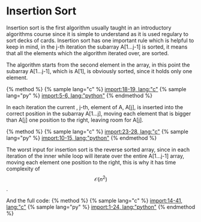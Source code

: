 # Insertion Sort
Insertion sort is the first algorithm usually taught in an introductory algorithms course since it is simple to understand as it is used regulary to sort decks of cards. Insertion sort has one important rule which is helpful to keep in mind, in the j-th iteration the subarray A[1...j-1] is sorted, it means that all the elements which the algorithm iterated over, are sorted.

The algorithm starts from the second element in the array, in this point the subarray A[1...j-1], which is A[1], is obviously sorted, since it holds only one element. 

{% method %}
{% sample lang="c" %}
[import:18-19, lang:"c"](code/c/insertion_sort.c)
{% sample lang="py" %}
[import:5-6, lang:"python"](code/python/insertion_sort.py)
{% endmethod %}

In each iteration the current , j-th, element of A, A[j], is inserted into the correct position in the subarray A[1...j], moving each element that is bigger than A[j] one position to the right, leaving room for A[j].

{% method %}
{% sample lang="c" %}
[import:23-28, lang:"c"](code/c/insertion_sort.c)
{% sample lang="py" %}
[import:10-15, lang:"python"](code/python/insertion_sort.py)
{% endmethod %}


The worst input for insertion sort is the reverse sorted array, since in each iteration of the inner while loop will iterate over the entire A[1...j-1] array, moving each element one position to the right, this is why it has time complexity of $$\mathcal{O}(n^2)$$.

And the full code:
{% method %}
{% sample lang="c" %}
[import:14-41, lang:"c"](code/python/insertion_sort.c)
{% sample lang="py" %}
[import:1-24, lang:"python"](code/python/insertion_sort.py)
{% endmethod %}

<script>
MathJax.Hub.Queue(["Typeset",MathJax.Hub]);
</script>
$$
\newcommand{\d}{\mathrm{d}}
\newcommand{\bff}{\boldsymbol{f}}
\newcommand{\bfg}{\boldsymbol{g}}
\newcommand{\bfp}{\boldsymbol{p}}
\newcommand{\bfq}{\boldsymbol{q}}
\newcommand{\bfx}{\boldsymbol{x}}
\newcommand{\bfu}{\boldsymbol{u}}
\newcommand{\bfv}{\boldsymbol{v}}
\newcommand{\bfA}{\boldsymbol{A}}
\newcommand{\bfB}{\boldsymbol{B}}
\newcommand{\bfC}{\boldsymbol{C}}
\newcommand{\bfM}{\boldsymbol{M}}
\newcommand{\bfJ}{\boldsymbol{J}}
\newcommand{\bfR}{\boldsymbol{R}}
\newcommand{\bfT}{\boldsymbol{T}}
\newcommand{\bfomega}{\boldsymbol{\omega}}
\newcommand{\bftau}{\boldsymbol{\tau}}
$$